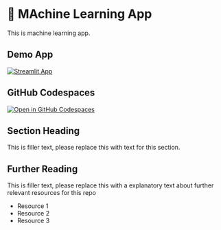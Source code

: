 # 🤖 MAchine Learning App 

This is machine learning app.

## Demo App

[![Streamlit App](https://static.streamlit.io/badges/streamlit_badge_black_white.svg)](https:/aj-machinelearning.streamlit.app/)

## GitHub Codespaces

[![Open in GitHub Codespaces](https://github.com/codespaces/badge.svg)](https://codespaces.new/streamlit/app-starter-kit?quickstart=1)

## Section Heading

This is filler text, please replace this with text for this section.

## Further Reading

This is filler text, please replace this with a explanatory text about further relevant resources for this repo
- Resource 1
- Resource 2
- Resource 3
